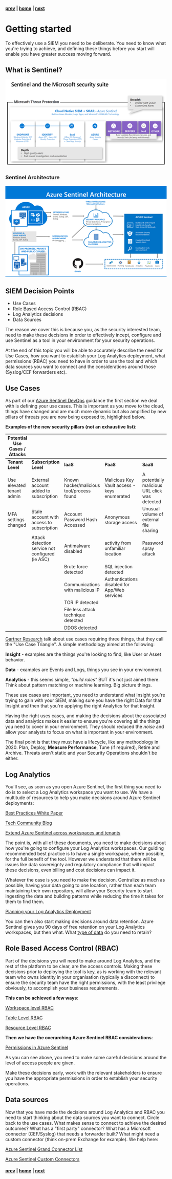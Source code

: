 #### [prev](./welcome.md) | [home](./welcome.md)  | [next](./take-aways.md)

# Getting started

To effectively use a SIEM you need to be deliberate. You need to know what you're trying to achieve, and defining these things before you start will enable you have greater success moving forward.

## What is Sentinel?

![Overview](./Az-Sentinel-Overview.png)

### Sentinel Architecture

![Azure Sentinel](./Sentinel-Arch.png)

## SIEM Decision Points

* Use Cases
* Role Based Access Control (RBAC)
* Log Analytics decisions
* Data Sources

The reason we cover this is because you, as the security interested team, need to make these decisions in order to effectively incept, configure and use Sentinel as a tool in your environment for your security operations.

At the end of this topic you will be able to accurately describe the need for Use Cases, how you want to establish your Log Analytics deployment, what permissions (RBAC) you need to have in order to use the tool and which data sources you want to connect and the considerations around those (Syslog/CEF forwarders etc).

## Use Cases

As part of our [Azure Sentinel DevOps](https://techcommunity.microsoft.com/t5/azure-sentinel/accelerate-your-azure-sentinel-deployment-with-this-azure-devops/ba-p/1449414) guidance the first section we deal with is defining your use cases. This is important as you move to the cloud, things have changed and are much more dynamic but also amplified by new pillars of threats you are now being exposed to, highlighted below.

**Examples of the new security pillars (not an exhaustive list)**:

| **Potential Use Cases / Attacks** |   |   |   | |
| --- | --- | --- | --- | --- |
| **Tenant Level** | **Subscription Level** | **IaaS** | **PaaS** | **SaaS** |
| Use elevated tenant admin | External account added to subscription | Known hacker/malicious tool/process found | Malicious Key Vault access - keys enumerated | A potentially malicious URL click was detected |
| MFA settings changed | Stale account with access to subscription | Account Password Hash Accessed | Anonymous storage access | Unusual volume of external file sharing |
|   | Attack detection service not configured (ie ASC) | Antimalware disabled | activity from unfamiliar location | Password spray attack |
|   |   | Brute force detected | SQL injection detected |   |
|   |   | Communications with malicious IP | Authentications disabled for App/Web services |   |
|   |   | TOR IP detected |   |   |
|   |   | File less attack technique detected |   |   |
|   |   | DDOS detected |   |   |

[Gartner Research](https://www.gartner.com/en/documents/3950486/how-to-build-security-use-cases-for-your-siem) talk about use cases requiring three things, that they call the "Use Case Triangle". A simple methodology aimed at the following:

**Insight** - examples are the things you're looking to find, like User or Asset behavior.

**Data** - examples are Events and Logs, things you see in your environment.

**Analytics** - this seems simple, *"build rules"* BUT it's not just aimed there. Think about pattern matching or machine learning. Big picture things.

These use cases are important, you need to understand what Insight you're trying to gain with your SIEM, making sure you have the right Data for that Insight and then that you're applying the right Analytics for that Insight.

Having the right uses cases, and making the decisions about the associated data and analytics makes it easier to ensure you're covering all the things you need to cover in your environment. They should reduced the *noise* and allow your analysts to focus on what is important in your environment.

The final point is that they must have a lifecycle, like any methodology in 2020. Plan, Deploy, **Measure Performance**, Tune (if required), Retire and Archive. Threats aren't static and your Security Operations shouldn't be either.

## Log Analytics

You'll see, as soon as you open Azure Sentinel, the first thing you need to do is to select a Log Analytics workspace you want to use. We have a multitude of resources to help you make decisions around Azure Sentinel deployments:

[Best Practices White Paper](https://www.microsoft.com/security/blog/wp-content/uploads/2020/07/Azure-Sentinel-whitepaper.pdf)

[Tech Community Blog](https://techcommunity.microsoft.com/t5/azure-sentinel/best-practices-for-designing-an-azure-sentinel-or-azure-security/ba-p/832574)

[Extend Azure Sentinel across workspaces and tenants](https://docs.microsoft.com/en-us/azure/sentinel/extend-sentinel-across-workspaces-tenants)

The point is, with all of these documents, you need to make decisions about how you're going to configure your Log Analytics workspaces. Our guiding recommended best practice is to have a single workspace, where possible, for the full benefit of the tool. However we understand that there will be issues like data sovereignty and regulatory compliance that will impact these decisions, even billing and cost decisions can impact it.

Whatever the case is you need to make the decision. Centralize as much as possible, having your data going to one location, rather than each team maintaining their own repository, will allow your Security team to start ingesting the data and building patterns while reducing the time it takes for them to find them.

[Planning your Log Analytics Deployment](https://docs.microsoft.com/en-us/azure/azure-monitor/platform/design-logs-deployment)

You can then also start making decisions around data retention. Azure Sentinel gives you 90 days of free retention on your Log Analytics workspaces, but then what. What [type of data](https://techcommunity.microsoft.com/t5/azure-sentinel/new-per-data-type-retention-is-now-available-for-azure-sentinel/ba-p/917316) do you need to retain?

## Role Based Access Control (RBAC)

Part of the decisions you will need to make around Log Analytics, and the rest of the platform to be clear, are the access controls. Making these decisions prior to deploying the tool is key, as is working with the relevant team who owns identity in your organisation (typically a disconnect) to ensure the security team have the right permissions, with the least privilege obviously, to accomplish your business requirements.

**This can be achieved a few ways**:

[Workspace level RBAC](https://docs.microsoft.com/en-us/azure/azure-monitor/platform/manage-access#configure-access-control-mode)

[Table Level RBAC](https://docs.microsoft.com/en-us/azure/azure-monitor/platform/manage-access#table-level-rbac)

[Resource Level RBAC](https://docs.microsoft.com/en-us/azure/azure-monitor/platform/design-logs-deployment#access-mode)

**Then we have the overarching Azure Sentinel RBAC considerations**:

[Permissions in Azure Sentinel](https://docs.microsoft.com/en-us/azure/sentinel/roles)

As you can see above, you need to make some careful decisions around the level of access people are given.

Make these decisions early, work with the relevant stakeholders to ensure you have the appropriate permissions in order to establish your security operations.

## Data sources

Now that you have made the decisions around Log Analytics and RBAC you need to start  thinking about the data sources you want to connect. Circle back to the use cases. What makes sense to connect to achieve the desired outcomes? What has a "first party" connector? What has a Microsoft connector (CEF/Syslog) that needs a forwarder built? What might need a custom connector (think on-prem Exchange for example). We help here:

[Azure Sentinel Grand Connector List](https://techcommunity.microsoft.com/t5/azure-sentinel/azure-sentinel-the-connectors-grand-cef-syslog-direct-agent/ba-p/803891#:~:text=The%20Grand%20List%20%20%20Vendor%20%20,Sentinel%20built-in%20connector%20%2032%20more%20rows%20)

[Azure Sentinel Custom Connectors](https://techcommunity.microsoft.com/t5/azure-sentinel/azure-sentinel-creating-custom-connectors/ba-p/864060)

#### [prev](./welcome.md) | [home](./welcome.md)  | [next](./take-aways.md)
